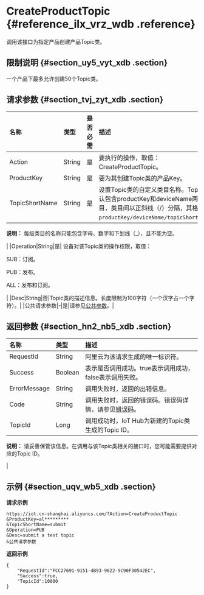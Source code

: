 # CreateProductTopic {#reference_ilx_vrz_wdb .reference}

调用该接口为指定产品创建产品Topic类。

## 限制说明 {#section_uy5_vyt_xdb .section}

一个产品下最多允许创建50个Topic类。

## 请求参数 {#section_tvj_zyt_xdb .section}

|名称|类型|是否必需|描述|
|:-|:-|:---|:-|
|Action|String|是|要执行的操作，取值：CreateProductTopic。|
|ProductKey|String|是|要为其创建Topic类的产品Key。|
|TopicShortName|String|是| 设置Topic类的自定义类目名称。Topic类默认包含productKey和deviceName两级类目，类目间以正斜线（/）分隔，其格式为：`productKey/deviceName/topicShortName`。

 **说明：** 每级类目的名称只能包含字母、数字和下划线（\_），且不能为空。

 |
|Operation|String|是| 设备对该Topic类的操作权限，取值：

 SUB：订阅。

 PUB：发布。

 ALL：发布和订阅。

 |
|Desc|String|否|Topic类的描述信息。长度限制为100字符（一个汉字占一个字符）。|
|公共请求参数|-|是|请参见[公共参数](intl.zh-CN/云端开发指南/云端API参考/公共参数.md#)。|

## 返回参数 {#section_hn2_nb5_xdb .section}

|名称|类型|描述|
|:-|:-|:-|
|RequestId|String|阿里云为该请求生成的唯一标识符。|
|Success|Boolean|表示是否调用成功。true表示调用成功，false表示调用失败。|
|ErrorMessage|String|调用失败时，返回的出错信息。|
|Code|String|调用失败时，返回的错误码。错误码详情，请参见[错误码](intl.zh-CN/云端开发指南/云端API参考/错误码.md#)。|
|TopicId|Long| 调用成功时，IoT Hub为新建的Topic类生成的Topic ID。

 **说明：** 请妥善保管该信息。在调用与该Topic类相关的接口时，您可能需要提供对应的Topic ID。

 |

## 示例 {#section_uqv_wb5_xdb .section}

**请求示例**

```
https://iot.cn-shanghai.aliyuncs.com/?Action=CreateProductTopic
&ProductKey=al*********
&TopicShortName=submit
&Operation=PUB
&Desc=submit a test topic
&公共请求参数
```

**返回示例**

```
{
    "RequestId":"FCC27691-9151-4B93-9622-9C90F30542EC",
    "Success":true,
    "TopicId":10000
}
```

